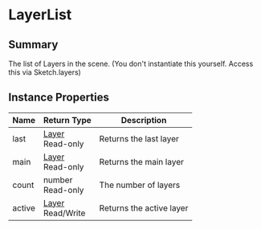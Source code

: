 
# LayerList

## Summary
The list of Layers in the scene. (You don't instantiate this yourself. Access this via Sketch.layers)


## Instance Properties

<table data-full-width="false">
<thead><tr><th>Name</th><th>Return Type</th><th>Description</th></tr></thead>
<tbody>
<tr><td>last</td><td><a href="layer.md">Layer</a><br>Read-only</td><td>Returns the last layer</td></tr>
<tr><td>main</td><td><a href="layer.md">Layer</a><br>Read-only</td><td>Returns the main layer</td></tr>
<tr><td>count</td><td>number<br>Read-only</td><td>The number of layers</td></tr>
<tr><td>active</td><td><a href="layer.md">Layer</a><br>Read/Write</td><td>Returns the active layer</td></tr>
</tbody></table>




